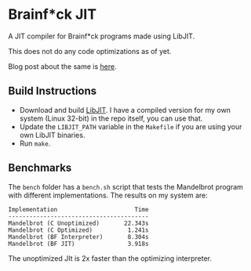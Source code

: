 # Brainf*ck JIT

A JIT compiler for Brainf*ck programs made using LibJIT.

This does not do any code optimizations as of yet.

Blog post about the same is [here](http://thelimbeck.wordpress.com/2013/12/31/a-brainfck-jit/).

## Build Instructions

* Download and build [LibJIT](http://www.gnu.org/software/libjit/). I have a compiled version for my own system (Linux 32-bit) in the repo itself, you can use that.
* Update the `LIBJIT_PATH` variable in the `Makefile` if you are using your own LibJIT binaries.
* Run `make`.

## Benchmarks

The `bench` folder has a `bench.sh` script that tests the Mandelbrot program with different implementations. The results on my system are:

```
Implementation                      Time
----------------------------------------
Mandelbrot (C Unoptimized)       22.343s
Mandelbrot (C Optimized)          1.241s
Mandelbrot (BF Interpreter)       8.304s
Mandelbrot (BF JIT)               3.918s
```

The unoptimized JIt is 2x faster than the optimizing interpreter.
